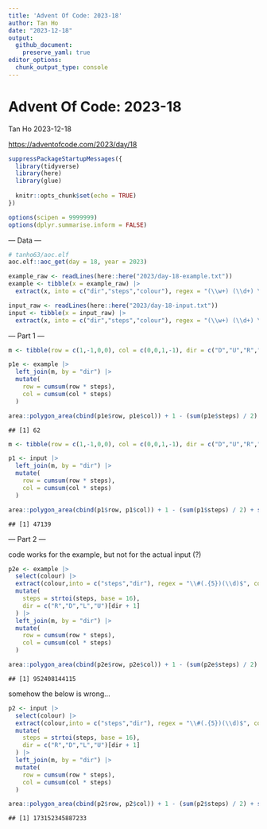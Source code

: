```yaml
---
title: 'Advent Of Code: 2023-18'
author: Tan Ho
date: "2023-12-18"
output: 
  github_document:
    preserve_yaml: true
editor_options: 
  chunk_output_type: console
---
```


Advent Of Code: 2023-18
================
Tan Ho
2023-12-18

<https://adventofcode.com/2023/day/18>

``` r
suppressPackageStartupMessages({
  library(tidyverse)
  library(here)
  library(glue)
  
  knitr::opts_chunk$set(echo = TRUE)
})

options(scipen = 9999999)
options(dplyr.summarise.inform = FALSE)
```

— Data —

``` r
# tanho63/aoc.elf
aoc.elf::aoc_get(day = 18, year = 2023)
```

``` r
example_raw <- readLines(here::here("2023/day-18-example.txt"))
example <- tibble(x = example_raw) |> 
  extract(x, into = c("dir","steps","colour"), regex = "(\\w+) (\\d+) \\((.+)\\)", convert = TRUE)

input_raw <- readLines(here::here("2023/day-18-input.txt"))
input <- tibble(x = input_raw) |> 
  extract(x, into = c("dir","steps","colour"), regex = "(\\w+) (\\d+) \\((.+)\\)", convert = TRUE)
```

— Part 1 —

``` r
m <- tibble(row = c(1,-1,0,0), col = c(0,0,1,-1), dir = c("D","U","R","L"))

p1e <- example |> 
  left_join(m, by = "dir") |> 
  mutate(
    row = cumsum(row * steps),
    col = cumsum(col * steps)
  ) 

area::polygon_area(cbind(p1e$row, p1e$col)) + 1 - (sum(p1e$steps) / 2) + sum(p1e$steps)
```

    ## [1] 62

``` r
m <- tibble(row = c(1,-1,0,0), col = c(0,0,1,-1), dir = c("D","U","R","L"))

p1 <- input |> 
  left_join(m, by = "dir") |> 
  mutate(
    row = cumsum(row * steps),
    col = cumsum(col * steps)
  ) 

area::polygon_area(cbind(p1$row, p1$col)) + 1 - (sum(p1$steps) / 2) + sum(p1$steps)
```

    ## [1] 47139

— Part 2 —

code works for the example, but not for the actual input (?)

``` r
p2e <- example |> 
  select(colour) |> 
  extract(colour,into = c("steps","dir"), regex = "\\#(.{5})(\\d)$", convert = TRUE) |> 
  mutate(
    steps = strtoi(steps, base = 16),
    dir = c("R","D","L","U")[dir + 1]
  ) |> 
  left_join(m, by = "dir") |> 
  mutate(
    row = cumsum(row * steps),
    col = cumsum(col * steps)
  )

area::polygon_area(cbind(p2e$row, p2e$col)) + 1 - (sum(p2e$steps) / 2) + sum(p2e$steps)
```

    ## [1] 952408144115

somehow the below is wrong…

``` r
p2 <- input |> 
  select(colour) |> 
  extract(colour,into = c("steps","dir"), regex = "\\#(.{5})(\\d)$", convert = TRUE) |> 
  mutate(
    steps = strtoi(steps, base = 16),
    dir = c("R","D","L","U")[dir + 1]
  ) |> 
  left_join(m, by = "dir") |> 
  mutate(
    row = cumsum(row * steps),
    col = cumsum(col * steps)
  )

area::polygon_area(cbind(p2$row, p2$col)) + 1 - (sum(p2$steps) / 2) + sum(p2$steps)
```

    ## [1] 173152345887233
